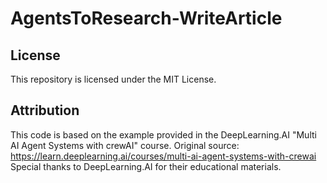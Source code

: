 # AgentsToResearch-WriteArticle

## License
This repository is licensed under the MIT License.

## Attribution
This code is based on the example provided in the DeepLearning.AI "Multi AI Agent Systems with crewAI" course. 
Original source: https://learn.deeplearning.ai/courses/multi-ai-agent-systems-with-crewai
Special thanks to DeepLearning.AI for their educational materials.
